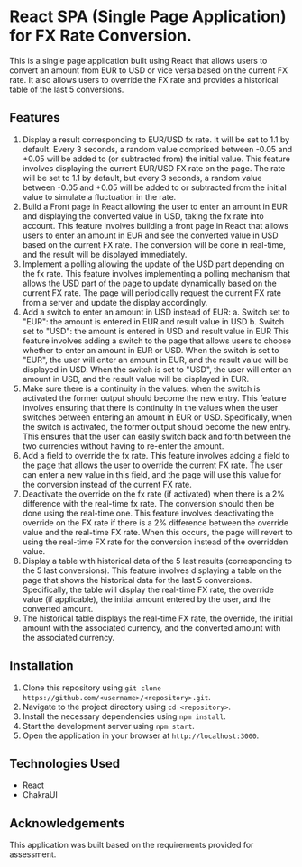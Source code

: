 # React SPA (Single Page Application) for FX Rate Conversion.

This is a single page application built using React that allows users to convert an amount from EUR to USD or vice versa based on the current FX rate. It also allows users to override the FX rate and provides a historical table of the last 5 conversions.

## Features

1. Display a result corresponding to EUR/USD fx rate. It will be set to 1.1 by default. Every 3 seconds, a random value comprised between -0.05 and +0.05 will be added to (or subtracted from) the initial value.
This feature involves displaying the current EUR/USD FX rate on the page. The rate will be set to 1.1 by default, but every 3 seconds, a random value between -0.05 and +0.05 will be added to or subtracted from the initial value to simulate a fluctuation in the rate.
2. Build a Front page in React allowing the user to enter an amount in EUR and displaying the converted value in USD, taking the fx rate into account.
This feature involves building a front page in React that allows users to enter an amount in EUR and see the converted value in USD based on the current FX rate. The conversion will be done in real-time, and the result will be displayed immediately.
3. Implement a polling allowing the update of the USD part depending on the fx rate.
This feature involves implementing a polling mechanism that allows the USD part of the page to update dynamically based on the current FX rate. The page will periodically request the current FX rate from a server and update the display accordingly.
4. Add a switch to enter an amount in USD instead of EUR: a. Switch set to "EUR": the amount is entered in EUR and result value in USD b. Switch set to "USD": the amount is entered in USD and result value in EUR
This feature involves adding a switch to the page that allows users to choose whether to enter an amount in EUR or USD. When the switch is set to "EUR", the user will enter an amount in EUR, and the result value will be displayed in USD. When the switch is set to "USD", the user will enter an amount in USD, and the result value will be displayed in EUR.
5. Make sure there is a continuity in the values: when the switch is activated the former output should become the new entry.
This feature involves ensuring that there is continuity in the values when the user switches between entering an amount in EUR or USD. Specifically, when the switch is activated, the former output should become the new entry. This ensures that the user can easily switch back and forth between the two currencies without having to re-enter the amount.
6. Add a field to override the fx rate.
This feature involves adding a field to the page that allows the user to override the current FX rate. The user can enter a new value in this field, and the page will use this value for the conversion instead of the current FX rate.
7. Deactivate the override on the fx rate (if activated) when there is a 2% difference with the real-time fx rate. The conversion should then be done using the real-time one.
This feature involves deactivating the override on the FX rate if there is a 2% difference between the override value and the real-time FX rate. When this occurs, the page will revert to using the real-time FX rate for the conversion instead of the overridden value.
8. Display a table with historical data of the 5 last results (corresponding to the 5 last conversions).
This feature involves displaying a table on the page that shows the historical data for the last 5 conversions. Specifically, the table will display the real-time FX rate, the override value (if applicable), the initial amount entered by the user, and the converted amount.
9. The historical table displays the real-time FX rate, the override, the initial amount with the associated currency, and the converted amount with the associated currency.

## Installation

1. Clone this repository using `git clone https://github.com/<username>/<repository>.git`.
2. Navigate to the project directory using `cd <repository>`.
3. Install the necessary dependencies using `npm install`.
4. Start the development server using `npm start`.
5. Open the application in your browser at `http://localhost:3000`.

## Technologies Used

- React
- ChakraUI

## Acknowledgements

This application was built based on the requirements provided for assessment.
